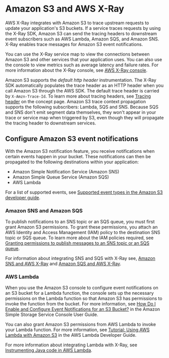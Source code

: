 # Amazon S3 and AWS X\-Ray<a name="xray-services-s3"></a>

AWS X\-Ray integrates with Amazon S3 to trace upstream requests to update your application's S3 buckets\. If a service traces requests by using the X\-Ray SDK, Amazon S3 can send the tracing headers to downstream event subscribers such as AWS Lambda, Amazon SQS, and Amazon SNS\. X\-Ray enables trace messages for Amazon S3 event notifications\.

You can use the X\-Ray service map to view the connections between Amazon S3 and other services that your application uses\. You can also use the console to view metrics such as average latency and failure rates\. For more information about the X\-Ray console, see [AWS X\-Ray console](xray-console.md)\.

Amazon S3 supports the *default http header* instrumentation\. The X\-Ray SDK automatically populates the trace header as an HTTP header when you call Amazon S3 through the AWS SDK\. The default trace header is carried by `X-Amzn-Trace-Id`\. To learn more about tracing headers, see [Tracing header](xray-concepts.md#xray-concepts-tracingheader) on the concept page\. Amazon S3 trace context propagation supports the following subscribers: Lambda, SQS and SNS\. Because SQS and SNS don't emit segment data themselves, they won't appear in your trace or service map when triggered by S3, even though they will propagate the tracing header to downstream services\.

## Configure Amazon S3 event notifications<a name="xray-services-s3-notification"></a>

With the Amazon S3 notification feature, you receive notifications when certain events happen in your bucket\. These notifications can then be propagated to the following destinations within your application:
+ Amazon Simple Notification Service \(Amazon SNS\)
+ Amazon Simple Queue Service \(Amazon SQS\)
+ AWS Lambda

For a list of supported events, see [Supported event types in the Amazon S3 developer guide](https://docs.aws.amazon.com/AmazonS3/latest/dev/NotificationHowTo.html#supported-notification-event-types)\.

### Amazon SNS and Amazon SQS<a name="xray-services-s3-notifications-snssqs"></a>

To publish notifications to an SNS topic or an SQS queue, you must first grant Amazon S3 permissions\. To grant these permissions, you attach an AWS Identity and Access Management \(IAM\) policy to the destination SNS topic or SQS queue\. To learn more about the IAM policies required, see [Granting permissions to publish messages to an SNS topic or an SQS queue](https://docs.aws.amazon.com/AmazonS3/latest/dev/NotificationHowTo.html#grant-sns-sqs-permission-for-s3)\. 

For information about integrating SNS and SQS with X\-Ray see, [Amazon SNS and AWS X\-Ray](xray-services-sns.md) and [Amazon SQS and AWS X\-Ray](xray-services-sqs.md)\.

### AWS Lambda<a name="xray-services-s3-notifications-lambda"></a>

When you use the Amazon S3 console to configure event notifications on an S3 bucket for a Lambda function, the console sets up the necessary permissions on the Lambda function so that Amazon S3 has permissions to invoke the function from the bucket\. For more information, see [How Do I Enable and Configure Event Notifications for an S3 Bucket?](https://docs.aws.amazon.com/AmazonS3/latest/user-guide/enable-event-notifications.html) in the Amazon Simple Storage Service Console User Guide\.

You can also grant Amazon S3 permissions from AWS Lambda to invoke your Lambda function\. For more information, see [Tutorial: Using AWS Lambda with Amazon S3](https://docs.aws.amazon.com/lambda/latest/dg/with-s3-example.html) in the AWS Lambda Developer Guide\. 

For more information about integrating Lambda with X\-Ray, see [Instrumenting Java code in AWS Lambda](https://docs.aws.amazon.com/lambda/latest/dg/java-tracing.html)\.